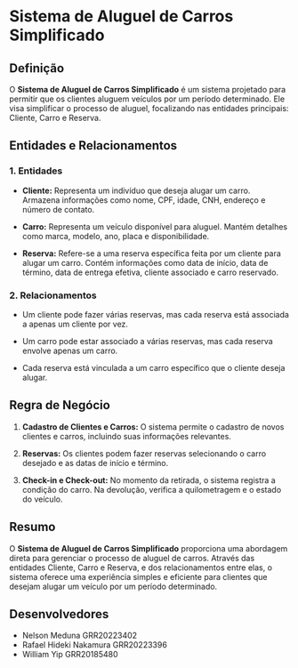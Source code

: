 # Sistema de Aluguel de Carros Simplificado

## Definição

O **Sistema de Aluguel de Carros Simplificado** é um sistema projetado para permitir que os clientes aluguem veículos por um período determinado. Ele visa simplificar o processo de aluguel, focalizando nas entidades principais: Cliente, Carro e Reserva.

## Entidades e Relacionamentos

### 1. Entidades

- **Cliente:** Representa um indivíduo que deseja alugar um carro. Armazena informações como nome, CPF, idade, CNH, endereço e número de contato.

- **Carro:** Representa um veículo disponível para aluguel. Mantém detalhes como marca, modelo, ano, placa e disponibilidade.

- **Reserva:** Refere-se a uma reserva específica feita por um cliente para alugar um carro. Contém informações como data de início, data de término, data de entrega efetiva, cliente associado e carro reservado.

### 2. Relacionamentos

- Um cliente pode fazer várias reservas, mas cada reserva está associada a apenas um cliente por vez.

- Um carro pode estar associado a várias reservas, mas cada reserva envolve apenas um carro.

- Cada reserva está vinculada a um carro específico que o cliente deseja alugar.

## Regra de Negócio

1. **Cadastro de Clientes e Carros:** O sistema permite o cadastro de novos clientes e carros, incluindo suas informações relevantes.

2. **Reservas:** Os clientes podem fazer reservas selecionando o carro desejado e as datas de início e término.

3. **Check-in e Check-out:** No momento da retirada, o sistema registra a condição do carro. Na devolução, verifica a quilometragem e o estado do veículo.

## Resumo

O **Sistema de Aluguel de Carros Simplificado** proporciona uma abordagem direta para gerenciar o processo de aluguel de carros. Através das entidades Cliente, Carro e Reserva, e dos relacionamentos entre elas, o sistema oferece uma experiência simples e eficiente para clientes que desejam alugar um veículo por um período determinado.

## Desenvolvedores

- Nelson Meduna GRR20223402
- Rafael Hideki Nakamura GRR20223396
- William Yip GRR20185480
